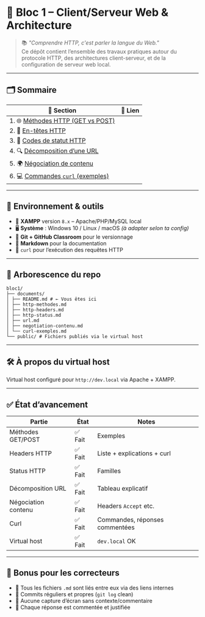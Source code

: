 # 🧠 Bloc 1 – Client/Serveur Web & Architecture

> 📚 *"Comprendre HTTP, c'est parler la langue du Web."*  
> Ce dépôt contient l’ensemble des travaux pratiques autour du protocole HTTP, des architectures client-serveur, et de la configuration de serveur web local.

---

## 🗂️ Sommaire

| 📄 Section | 🔗 Lien |
|-----------|--------|
| 1. 🌐 [Méthodes HTTP (GET vs POST)](http-methodes.md) |
| 2. 🧾 [En-têtes HTTP](http-headers.md) |
| 3. 🧩 [Codes de statut HTTP](http-status.md) |
| 4. 🔍 [Décomposition d’une URL](url.md) |
| 5. 🌍 [Négociation de contenu](negotiation-contenu.md) |
| 6. 💻 [Commandes `curl` (exemples)](curl-exemples.md) |

---

## 🔧 Environnement & outils

- 🧰 **XAMPP** version `8.x` – Apache/PHP/MySQL local
- 🖥️ **Système** : Windows 10 / Linux / macOS *(à adapter selon ta config)*
- 🔁 **Git + GitHub Classroom** pour le versionnage
- 🧵 **Markdown** pour la documentation
- 🧪 `curl` pour l’exécution des requêtes HTTP

---

## 📁 Arborescence du repo

```
bloc1/
├── documents/
│ ├── README.md # ← Vous êtes ici
│ ├── http-methodes.md
│ ├── http-headers.md
│ ├── http-status.md
│ ├── url.md
│ ├── negotiation-contenu.md
│ └── curl-exemples.md
└── public/ # Fichiers publiés via le virtual host
```

---

## 🛠️ À propos du virtual host

Virtual host configuré pour `http://dev.local` via Apache + XAMPP.  

---

## ✅ État d’avancement

| Partie | État | Notes |
|--------|------|-------|
| Méthodes GET/POST | ✅ Fait | Exemples |
| Headers HTTP | ✅ Fait | Liste + explications + curl |
| Status HTTP | ✅ Fait | Familles |
| Décomposition URL | ✅ Fait | Tableau explicatif |
| Négociation contenu | ✅ Fait | Headers `Accept` etc. |
| Curl | ✅ Fait | Commandes, réponses commentées |
| Virtual host | ✅ Fait | `dev.local` OK |

---

## 🧠 Bonus pour les correcteurs

- 📎 Tous les fichiers `.md` sont liés entre eux via des liens internes
- 🧼 Commits réguliers et propres (`git log` clean)
- 🛑 Aucune capture d’écran sans contexte/commentaire
- 💬 Chaque réponse est commentée et justifiée




